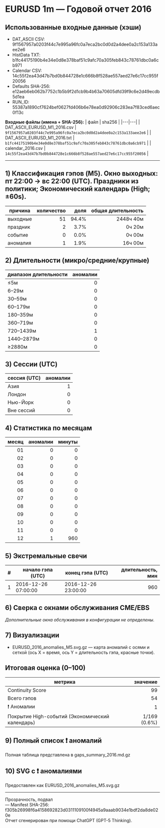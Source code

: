 # EURUSD 1m — Годовой отчет 2016

## Использованные входные данные (хэши)
- DAT_ASCII CSV: 9f1567957a0203f44c7e995a96fc0a7eca2bc0d0d2a4dee0a2c153a133aee2e6  
- HistData TXT: b1fc44175190b4e34e0d8e378baf51c9afc70a305feb843c78761dbc0a6cb971  
- Calendar CSV: 14c55f2ea43d47b7bd0b844728e1c666b8f528ae557aed27e6c17cc955f20056  
- Defaults SHA-256: e12aeb6eb062b7752c1b5b9f2d1cb9b4b63a70605dfd39f9c6e2d49ecdb5d1ea  
- RUN_ID: 55387a1890cf7624bef0627fd406b6e78ea0d92906c283ea7f83ced6aec0f13c  

**Входные файлы (имена + SHA-256):**
| файл | sha256 |
|---|---|
| DAT_ASCII_EURUSD_M1_2016.csv | `9f1567957a0203f44c7e995a96fc0a7eca2bc0d0d2a4dee0a2c153a133aee2e6` |
| DAT_ASCII_EURUSD_M1_2016.txt | `b1fc44175190b4e34e0d8e378baf51c9afc70a305feb843c78761dbc0a6cb971` |
| calendar_2016.csv | `14c55f2ea43d47b7bd0b844728e1c666b8f528ae557aed27e6c17cc955f20056` |

---
## 1) Классификация гэпов (M5). Окно выходных: пт 22:00 → вс 22:00 (UTC). Праздники из политики; Экономический календарь (High; ±60s).
| причина | количество | доля | общая длительность |
|---|---:|---:|---:|
| выходные | 51 | 94.4% | 2448ч 40м |
| праздник | 2 | 3.7% | 0ч 20м |
| событие | 0 | 0.0% | 0ч 00м |
| аномалия | 1 | 1.9% | 16ч 00м |

## 2) Длительности (микро/средние/крупные)
| диапазон длительности | аномалии |
|---|---:|
| ≤5м | 0 |
| 6–29м | 0 |
| 30–59м | 0 |
| 60–179м | 0 |
| 180–359м | 0 |
| 360–719м | 0 |
| 720–1439м | 1 |
| 1440–2879м | 0 |
| ≥2880м | 0 |

## 3) Сессии (UTC)
| сессия (UTC) | аномалии |
|---|---:|
| Азия | 1 |
| Лондон | 0 |
| Нью-Йорк | 0 |
| Вне сессий | 0 |

## 4) Статистика по месяцам
| месяц | аномалии | минуты |
|---:|---:|---:|
| 01 | 0 | 0 |
| 02 | 0 | 0 |
| 03 | 0 | 0 |
| 04 | 0 | 0 |
| 05 | 0 | 0 |
| 06 | 0 | 0 |
| 07 | 0 | 0 |
| 08 | 0 | 0 |
| 09 | 0 | 0 |
| 10 | 0 | 0 |
| 11 | 0 | 0 |
| 12 | 1 | 960 |

## 5) Экстремальные свечи
| # | начало гэпа (UTC) | конец гэпа (UTC) | длительность, мин |
|---:|---|---|---:|
| 1 | 2016-12-26 07:00:00 | 2016-12-26 23:00:00 | 960 |

## 6) Сверка с окнами обслуживания CME/EBS
_Дополнительные окна обслуживания в конфигурации не определены._

## 7) Визуализации
- EURUSD_2016_anomalies_M5.svg.gz — карта аномалий с осями и сеткой (ось X = время, ось Y = длительность гэпа, красные точки).

## Итоговая оценка (0–100)
| метрика | значение |
|---|---:|
| Continuity Score | 99 |
| Всего гэпов | 54 |
| ❗ Аномалии | 1 |
| Покрытие High-событий (Экономический календарь) | 1/169 (0.6%) |

## 9) Полный список ❗ аномалий
Полная таблица представлена в gaps_summary_2016.md.gz

## 10) SVG с ❗ аномалиями
Предоставлен как EURUSD_2016_anomalies_M5.svg.gz

---
Прозрачность, подвал  
— Manifest SHA-256: f305b26998f6a4158692823d0311109100f4945a9aaab9034e1bdf2da8de020e  
Отчет сгенерирован при помощи ChatGPT (GPT-5 Thinking).  
